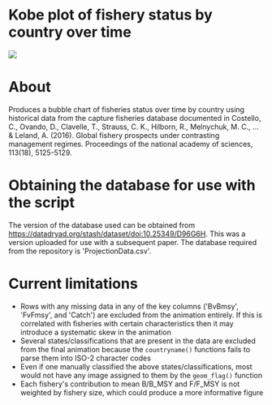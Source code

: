 # Kobe plot of fishery status by country over time

![](animation.gif)

# About
Produces a bubble chart of fisheries status over time by country using historical data from the capture fisheries database documented in Costello, C., Ovando, D., Clavelle, T., Strauss, C. K., Hilborn, R., Melnychuk, M. C., ... & Leland, A. (2016). Global fishery prospects under contrasting management regimes. Proceedings of the national academy of sciences, 113(18), 5125-5129.

# Obtaining the database for use with the script
The version of the database used can be obtained from https://datadryad.org/stash/dataset/doi:10.25349/D96G6H. This was a version uploaded for use with a subsequent paper. The database required from the repository is 'ProjectionData.csv'.

# Current limitations
- Rows with any missing data in any of the key columns ('BvBmsy', 'FvFmsy', and 'Catch') are excluded from the animation entirely. If this is correlated with fisheries with certain characteristics then it may introduce a systematic skew in the animation
- Several states/classifications that are present in the data are excluded from the final animation because the `countryname()` functions fails to parse them into ISO-2 character codes
- Even if one manually classified the above states/classifications, most would not have any image assigned to them by the `geom_flag()` function
- Each fishery's contribution to mean B/B_MSY and F/F_MSY is not weighted by fishery size, which could produce a more informative figure
